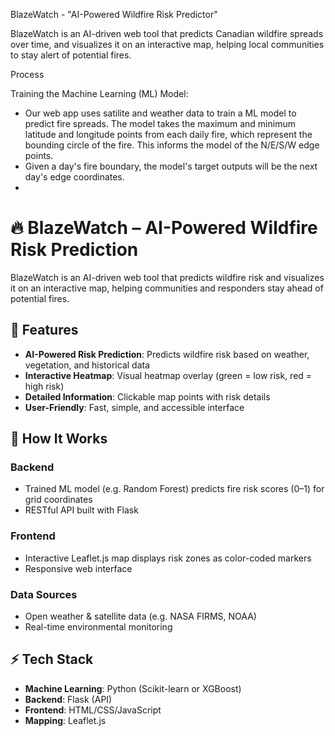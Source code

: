 BlazeWatch - "AI-Powered Wildfire Risk Predictor"

BlazeWatch is an AI-driven web tool that predicts Canadian wildfire spreads over time, and visualizes it on an interactive map, helping local communities to stay alert of potential fires.

Process

Training the Machine Learning (ML) Model:
- Our web app uses satilite and weather data to train a ML model to predict fire spreads. The model takes the maximum and minimum latitude and longitude points from each daily fire, which represent the bounding circle of the fire. This informs the model of the N/E/S/W edge points.
- Given a day's fire boundary, the model's target outputs will be the next day's edge coordinates.
- 




















# 🔥 BlazeWatch – AI-Powered Wildfire Risk Prediction

BlazeWatch is an AI-driven web tool that predicts wildfire risk and visualizes it on an interactive map, helping communities and responders stay ahead of potential fires.

## 🚀 Features

- **AI-Powered Risk Prediction**: Predicts wildfire risk based on weather, vegetation, and historical data
- **Interactive Heatmap**: Visual heatmap overlay (green = low risk, red = high risk)
- **Detailed Information**: Clickable map points with risk details
- **User-Friendly**: Fast, simple, and accessible interface

## 🧠 How It Works

### Backend
- Trained ML model (e.g. Random Forest) predicts fire risk scores (0–1) for grid coordinates
- RESTful API built with Flask

### Frontend
- Interactive Leaflet.js map displays risk zones as color-coded markers
- Responsive web interface

### Data Sources
- Open weather & satellite data (e.g. NASA FIRMS, NOAA)
- Real-time environmental monitoring

## ⚡ Tech Stack

- **Machine Learning**: Python (Scikit-learn or XGBoost)
- **Backend**: Flask (API)
- **Frontend**: HTML/CSS/JavaScript
- **Mapping**: Leaflet.js


